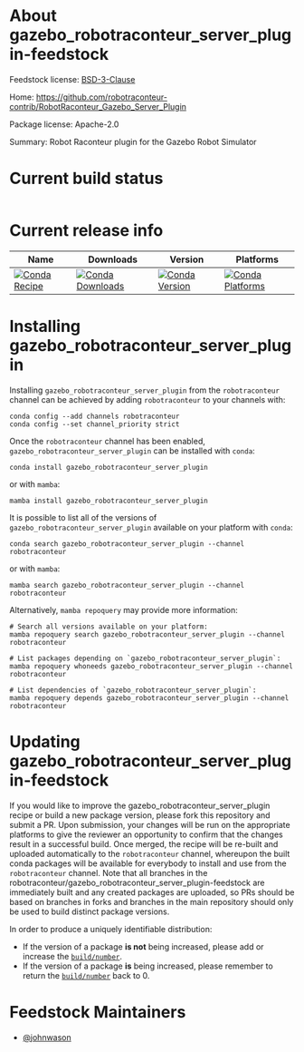 About gazebo_robotraconteur_server_plugin-feedstock
===================================================

Feedstock license: [BSD-3-Clause](https://github.com/robotraconteur/gazebo_robotraconteur_server_plugin-feedstock/blob/main/LICENSE.txt)

Home: https://github.com/robotraconteur-contrib/RobotRaconteur_Gazebo_Server_Plugin

Package license: Apache-2.0

Summary: Robot Raconteur plugin for the Gazebo Robot Simulator

Current build status
====================


<table>
</table>

Current release info
====================

| Name | Downloads | Version | Platforms |
| --- | --- | --- | --- |
| [![Conda Recipe](https://img.shields.io/badge/recipe-gazebo__robotraconteur__server__plugin-green.svg)](https://anaconda.org/robotraconteur/gazebo_robotraconteur_server_plugin) | [![Conda Downloads](https://img.shields.io/conda/dn/robotraconteur/gazebo_robotraconteur_server_plugin.svg)](https://anaconda.org/robotraconteur/gazebo_robotraconteur_server_plugin) | [![Conda Version](https://img.shields.io/conda/vn/robotraconteur/gazebo_robotraconteur_server_plugin.svg)](https://anaconda.org/robotraconteur/gazebo_robotraconteur_server_plugin) | [![Conda Platforms](https://img.shields.io/conda/pn/robotraconteur/gazebo_robotraconteur_server_plugin.svg)](https://anaconda.org/robotraconteur/gazebo_robotraconteur_server_plugin) |

Installing gazebo_robotraconteur_server_plugin
==============================================

Installing `gazebo_robotraconteur_server_plugin` from the `robotraconteur` channel can be achieved by adding `robotraconteur` to your channels with:

```
conda config --add channels robotraconteur
conda config --set channel_priority strict
```

Once the `robotraconteur` channel has been enabled, `gazebo_robotraconteur_server_plugin` can be installed with `conda`:

```
conda install gazebo_robotraconteur_server_plugin
```

or with `mamba`:

```
mamba install gazebo_robotraconteur_server_plugin
```

It is possible to list all of the versions of `gazebo_robotraconteur_server_plugin` available on your platform with `conda`:

```
conda search gazebo_robotraconteur_server_plugin --channel robotraconteur
```

or with `mamba`:

```
mamba search gazebo_robotraconteur_server_plugin --channel robotraconteur
```

Alternatively, `mamba repoquery` may provide more information:

```
# Search all versions available on your platform:
mamba repoquery search gazebo_robotraconteur_server_plugin --channel robotraconteur

# List packages depending on `gazebo_robotraconteur_server_plugin`:
mamba repoquery whoneeds gazebo_robotraconteur_server_plugin --channel robotraconteur

# List dependencies of `gazebo_robotraconteur_server_plugin`:
mamba repoquery depends gazebo_robotraconteur_server_plugin --channel robotraconteur
```




Updating gazebo_robotraconteur_server_plugin-feedstock
======================================================

If you would like to improve the gazebo_robotraconteur_server_plugin recipe or build a new
package version, please fork this repository and submit a PR. Upon submission,
your changes will be run on the appropriate platforms to give the reviewer an
opportunity to confirm that the changes result in a successful build. Once
merged, the recipe will be re-built and uploaded automatically to the
`robotraconteur` channel, whereupon the built conda packages will be available for
everybody to install and use from the `robotraconteur` channel.
Note that all branches in the robotraconteur/gazebo_robotraconteur_server_plugin-feedstock are
immediately built and any created packages are uploaded, so PRs should be based
on branches in forks and branches in the main repository should only be used to
build distinct package versions.

In order to produce a uniquely identifiable distribution:
 * If the version of a package **is not** being increased, please add or increase
   the [``build/number``](https://docs.conda.io/projects/conda-build/en/latest/resources/define-metadata.html#build-number-and-string).
 * If the version of a package **is** being increased, please remember to return
   the [``build/number``](https://docs.conda.io/projects/conda-build/en/latest/resources/define-metadata.html#build-number-and-string)
   back to 0.

Feedstock Maintainers
=====================

* [@johnwason](https://github.com/johnwason/)

